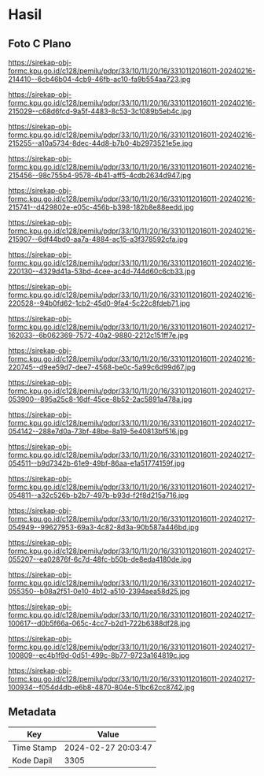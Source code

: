 # Hasil

## Foto C Plano

https://sirekap-obj-formc.kpu.go.id/c128/pemilu/pdpr/33/10/11/20/16/3310112016011-20240216-214410--6cb46b04-4cb9-46fb-ac10-fa9b554aa723.jpg

https://sirekap-obj-formc.kpu.go.id/c128/pemilu/pdpr/33/10/11/20/16/3310112016011-20240216-215029--c68d6fcd-9a5f-4483-8c53-3c1089b5eb4c.jpg

https://sirekap-obj-formc.kpu.go.id/c128/pemilu/pdpr/33/10/11/20/16/3310112016011-20240216-215255--a10a5734-8dec-44d8-b7b0-4b2973521e5e.jpg

https://sirekap-obj-formc.kpu.go.id/c128/pemilu/pdpr/33/10/11/20/16/3310112016011-20240216-215456--98c755b4-9578-4b41-aff5-4cdb2634d947.jpg

https://sirekap-obj-formc.kpu.go.id/c128/pemilu/pdpr/33/10/11/20/16/3310112016011-20240216-215741--d429802e-e05c-456b-b398-182b8e88eedd.jpg

https://sirekap-obj-formc.kpu.go.id/c128/pemilu/pdpr/33/10/11/20/16/3310112016011-20240216-215907--6df44bd0-aa7a-4884-ac15-a3f378592cfa.jpg

https://sirekap-obj-formc.kpu.go.id/c128/pemilu/pdpr/33/10/11/20/16/3310112016011-20240216-220130--4329d41a-53bd-4cee-ac4d-744d60c6cb33.jpg

https://sirekap-obj-formc.kpu.go.id/c128/pemilu/pdpr/33/10/11/20/16/3310112016011-20240216-220528--94b0fd62-1cb2-45d0-9fa4-5c22c8fdeb71.jpg

https://sirekap-obj-formc.kpu.go.id/c128/pemilu/pdpr/33/10/11/20/16/3310112016011-20240217-162033--6b062369-7572-40a2-9880-2212c151ff7e.jpg

https://sirekap-obj-formc.kpu.go.id/c128/pemilu/pdpr/33/10/11/20/16/3310112016011-20240216-220745--d9ee59d7-dee7-4568-be0c-5a99c6d99d67.jpg

https://sirekap-obj-formc.kpu.go.id/c128/pemilu/pdpr/33/10/11/20/16/3310112016011-20240217-053900--895a25c8-16df-45ce-8b52-2ac5891a478a.jpg

https://sirekap-obj-formc.kpu.go.id/c128/pemilu/pdpr/33/10/11/20/16/3310112016011-20240217-054142--288e7d0a-73bf-48be-8a19-5e40813bf516.jpg

https://sirekap-obj-formc.kpu.go.id/c128/pemilu/pdpr/33/10/11/20/16/3310112016011-20240217-054511--b9d7342b-61e9-49bf-86aa-e1a51774159f.jpg

https://sirekap-obj-formc.kpu.go.id/c128/pemilu/pdpr/33/10/11/20/16/3310112016011-20240217-054811--a32c526b-b2b7-497b-b93d-f2f8d215a716.jpg

https://sirekap-obj-formc.kpu.go.id/c128/pemilu/pdpr/33/10/11/20/16/3310112016011-20240217-054949--99627953-69a3-4c82-8d3a-90b587a446bd.jpg

https://sirekap-obj-formc.kpu.go.id/c128/pemilu/pdpr/33/10/11/20/16/3310112016011-20240217-055207--ea02876f-6c7d-48fc-b50b-de8eda4180de.jpg

https://sirekap-obj-formc.kpu.go.id/c128/pemilu/pdpr/33/10/11/20/16/3310112016011-20240217-055350--b08a2f51-0e10-4b12-a510-2394aea58d25.jpg

https://sirekap-obj-formc.kpu.go.id/c128/pemilu/pdpr/33/10/11/20/16/3310112016011-20240217-100617--d0b5f66a-065c-4cc7-b2d1-722b6388df28.jpg

https://sirekap-obj-formc.kpu.go.id/c128/pemilu/pdpr/33/10/11/20/16/3310112016011-20240217-100809--ec4b1f9d-0d51-499c-8b77-9723a164819c.jpg

https://sirekap-obj-formc.kpu.go.id/c128/pemilu/pdpr/33/10/11/20/16/3310112016011-20240217-100934--f054d4db-e6b8-4870-804e-51bc62cc8742.jpg


## Metadata

| Key        | Value               |
| ---------- | ------------------- |
| Time Stamp | 2024-02-27 20:03:47 |
| Kode Dapil | 3305                |



